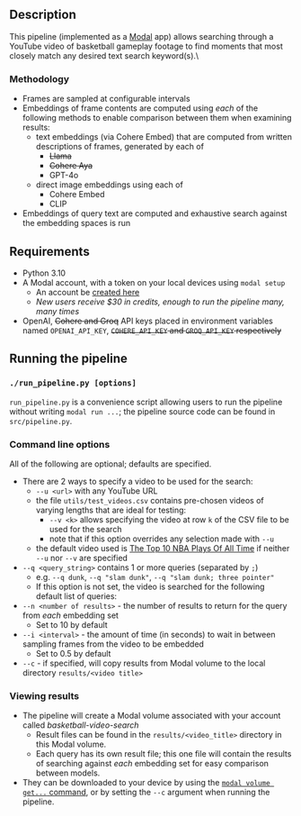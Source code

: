 ## Description

This pipeline (implemented as a [Modal] app) allows searching through a YouTube video of basketball gameplay footage to
find moments that most closely match any desired text search keyword(s).\

### Methodology

- Frames are sampled at configurable intervals
- Embeddings of frame contents are computed using *each* of the following methods to enable comparison between 
  them when examining results:
  - text embeddings (via Cohere Embed) that are computed from written descriptions of frames, generated by each of
    - ~~Llama~~
    - ~~Cohere Aya~~
    - GPT-4o
  - direct image embeddings using each of
    - Cohere Embed
    - CLIP
- Embeddings of query text are computed and exhaustive search against the embedding spaces is run

## Requirements
  
- Python 3.10
- A Modal account, with a token on your local devices using `modal setup`
  - An account be [created here]
  - *New users receive $30 in credits, enough to run the pipeline many, many times*
- OpenAI, ~~Cohere and Groq~~ API keys placed in environment variables named `OPENAI_API_KEY`, ~~`COHERE_API_KEY`
  and `GROQ_API_KEY` respectively~~

## Running the pipeline

### `./run_pipeline.py [options]`

`run_pipeline.py` is a convenience script allowing users to run the pipeline without writing `modal run ...`;
the pipeline source code can be found in `src/pipeline.py`.

### Command line options

All of the following are optional; defaults are specified.

- There are 2 ways to specify a video to be used for the search:
  - `--u <url>` with any YouTube URL
  - the file `utils/test_videos.csv` contains pre-chosen videos of varying lengths that are ideal for testing:
    - `--v <k>` allows specifying the video at row `k` of the CSV file to be used for the search
    - note that if this option overrides any selection made with `--u`
  - the default video used is [The Top 10 NBA Plays Of All Time] if neither `--u` nor `--v` are specified
- `--q <query_string>` contains 1 or more queries (separated by `;`)
  - e.g. `--q dunk`, `--q "slam dunk"`,  `--q "slam dunk; three pointer"`
  - If this option is not set, the video is searched for the following default list of queries:
- `--n <number of results>` - the number of results to return for the query from *each* embedding set
  - Set to 10 by default
- `--i <interval>` - the amount of time (in seconds) to wait in between sampling frames from the video to be embedded
  - Set to 0.5 by default
- `--c` - if specified, will copy results from Modal volume to the local directory `results/<video title>`

### Viewing results

- The pipeline will create a Modal volume associated with your account called *basketball-video-search*
  - Result files can be found in the `results/<video_title>` directory in this Modal volume.
  - Each query has its own result file; this one file will contain the results of searching against *each* embedding set for easy comparison between models.
- They can be downloaded to your device by using the [`modal volume get...` command], or by setting the `--c` argument when running the pipeline.

[Modal]: https://modal.com/
[created here]: https://modal.com/signup
[The Top 10 NBA Plays Of All Time]: https://www.youtube.com/watch?v=4M1e83JSjB4
[`modal volume get...` command]: https://modal.com/docs/reference/cli/volume#modal-volume-get